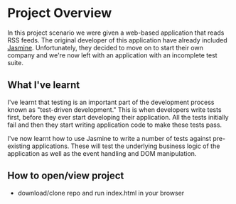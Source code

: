 # Project Overview

In this project scenario we were given a web-based application that reads RSS feeds.
The original developer of this application have already included [Jasmine](http://jasmine.github.io/).
Unfortunately, they decided to move on to start their own company and we're now left with an application with an incomplete test suite.


## What I've learnt

I've learnt that testing is an important part of the development process known as "test-driven development." This is when developers write tests first, before they ever start developing their application. All the tests initially fail and then they start writing application code to make these tests pass.

I've now learnt how to use Jasmine to write a number of tests against pre-existing applications. These will test the underlying business logic of the application as well as the event handling and DOM manipulation.

## How to open/view project

* download/clone repo and run index.html in your browser

